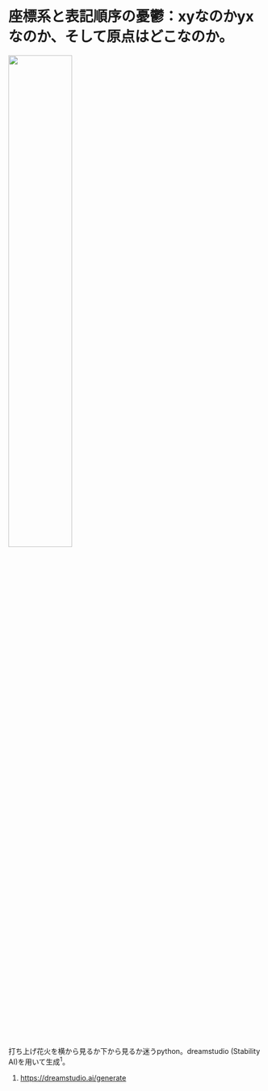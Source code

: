 # 座標系と表記順序の憂鬱：xyなのかyxなのか、そして原点はどこなのか。

<img src=https://cdn.jsdelivr.net/gh/phytometrics/plant_phenotyping_python@main/assets/69d1a3f36713caefbe55702e304a27d7afa09254ceec62a7b35e7b2a56bf793d.png width=50%>

打ち上げ花火を横から見るか下から見るか迷うpython。dreamstudio (Stability AI)を用いて生成<sup>1</sup>。



1. https://dreamstudio.ai/generate
